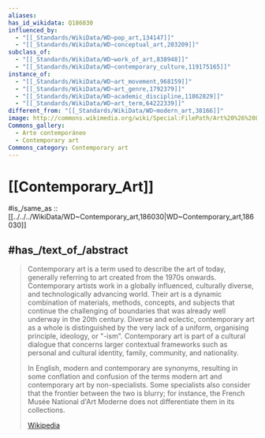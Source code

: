 ```yaml
---
aliases:
has_id_wikidata: Q186030
influenced_by:
  - "[[_Standards/WikiData/WD~pop_art,134147]]"
  - "[[_Standards/WikiData/WD~conceptual_art,203209]]"
subclass_of:
  - "[[_Standards/WikiData/WD~work_of_art,838948]]"
  - "[[_Standards/WikiData/WD~contemporary_culture,119175165]]"
instance_of:
  - "[[_Standards/WikiData/WD~art_movement,968159]]"
  - "[[_Standards/WikiData/WD~art_genre,1792379]]"
  - "[[_Standards/WikiData/WD~academic_discipline,11862829]]"
  - "[[_Standards/WikiData/WD~art_term,64222339]]"
different_from: "[[_Standards/WikiData/WD~modern_art,38166]]"
image: http://commons.wikimedia.org/wiki/Special:FilePath/Art%20%26%20Language%2C%20Untitled%20Painting%20%281965%29%2C%20Tate%20Modern%2C%20London%20-%2020130627.jpg
Commons_gallery:
  - Arte contemporáneo
  - Contemporary art
Commons_category: Contemporary art
---
```


# [[Contemporary_Art]] 

#is_/same_as :: [[../../../WikiData/WD~Contemporary_art,186030|WD~Contemporary_art,186030]] 

## #has_/text_of_/abstract 

> Contemporary art is a term used to describe the art of today, generally referring to art created from the 1970s onwards. Contemporary artists work in a globally influenced, culturally diverse, and technologically advancing world. Their art is a dynamic combination of materials, methods, concepts, and subjects that continue the challenging of boundaries that was already well underway in the 20th century. Diverse and eclectic, contemporary art as a whole is distinguished by the very lack of a uniform, organising principle, ideology, or "-ism". Contemporary art is part of a cultural dialogue that concerns larger contextual frameworks such as personal and cultural identity, family, community, and nationality.
>
> In English, modern and contemporary are synonyms, resulting in some conflation and confusion of the terms modern art and contemporary art by non-specialists. Some specialists also consider that the frontier between the two is blurry; for instance, the French Musée National d'Art Moderne does not differentiate them in its collections.
>
> [Wikipedia](https://en.wikipedia.org/wiki/Contemporary%20art) 

